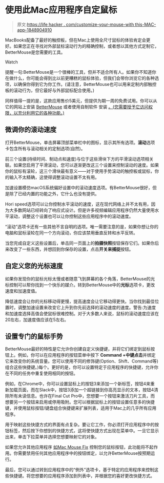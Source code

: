 # 使用此Mac应用程序自定鼠标

> 原文:[https://life hacker . com/customize-your-mouse-with this-MAC-app-1848904910](https://lifehacker.com/customize-your-mouse-with-this-mac-app-1848904910)

MacBooks配备了最好的触控板，但在Mac上使用全尺寸鼠标的体验肯定会更好。如果您正在寻找对外部鼠标滚动行为的精确控制，或者想以其他方式定制它，BetterMouse是您需要的工具。

Watch

提醒一句:BetterMouse是一个很棒的工具，但并不适合所有人。如果你不知道你在做什么，你可能会得到比以前更糟糕的鼠标体验，但我们会带你浏览它的各种选项，以确保你得到它为你工作。(请注意，BetterMouse也可以用来定制内部触控板的滚动行为，但它最好与外部鼠标配合使用。)

同样值得一提的是，这款应用售价5美元，但提供为期一周的免费试用。你可以从它的网站上安装 [BetterMouse](https://better-mouse.com) 或者使用自制软件 安装 [。(您需要授予它访问权限，以充分利用它的各种功能。)](https://lifehacker.com/the-easiest-ways-to-install-and-update-all-your-mac-app-1848806252)

## 微调你的滚动速度

打开BetterMouse，单击屏幕顶部菜单栏中的图标，显示其所有选项。**滚动**选项卡包含所有与滚动相关的定制选项(自然)。

前三个设置(持续时间、制动点和速度)与位于这些滑块下方的平滑滚动选项相关联。如果您启用了平滑滚动，您可以逐渐更改这三个设置来控制滚动的速度。如果你的鼠标有滚轮，这三个滑块最有意义——对于使用手势滚动的触控板或鼠标，你的输入不太精确，这使得调整滚动设置不太有用。

加速设置模仿macOS系统偏好设置中的滚动速度选项。有BetterMouse很好，但是除了已经内置的功能之外，它什么也没有提供。

Hori speed选项可以让你控制水平滚动的速度，这在现代网络上并不太有用，因为大多数网站已经转向了响应式设计。但是许多视频编辑应用程序仍然大量使用水平滚动，调整这个设置也可以让你控制这些应用程序中的滚动速度。

“滚动”选项卡还有一些其他不言自明的选项。唯一需要注意的是，如果你想让你的电脑和鼠标滚轮在同一个方向滚动，你应该禁用垂直反转和水平反转。

当您完成自定义这些设置后，单击同一页面上的**拍摄快照**按钮保存它们。如果你后来改变了一些东西，并想回到你保存的设置，点击**开关来捕捉**按钮。

## 自定义您的光标速度

如果你发现你的鼠标光标太慢或者随意飞到屏幕的各个角落，BetterMouse的光标控制可以帮你找到一个快乐的媒介。转到BetterMouse中的**光标**选项卡，更改速度和加速度值。

降低速度会让你的光标移动得更慢，提高速度会让它移动得更快。当你找到最佳位置时，调整加速设置来改变它上升到你先前选择的滚动速度的速度。警告:为速度和加速度选择高值会使鼠标很难控制。对于大多数人来说，鼠标的滚动速度应该在20左右，加速度值应该在5左右。

## 设置专门的鼠标手势

BetterMouse最好的特性是它允许你创建自定义快捷键，并将它们绑定到鼠标按钮上。例如，你可以在应用程序的按钮菜单中按下 **Command +中键点击**并绑定它来改变你的系统音量。您可以使用不同的修饰键(Option、Shift、Command等)组合这些快捷键。)每个。更好的是，你可以设置特定于应用程序的快捷键，允许你在不同的任务中重复使用相同的按钮。

例如，在Chrome中，你可以设置鼠标上的按钮3来添加一个新标签，按钮4来重新加载页面，而在Slack中，按钮3添加一个超链接到你高亮显示的文本，按钮4清除所有未读信息。也许在Final Cut Pro中，您想要一个按钮来激活刀片工具，而想要另一个按钮来启用或停用吸附。您可以根据鼠标上的按钮设置任意多的快捷键，并使用鼠标按钮/键盘组合快捷键来扩展列表，适用于Mac上的几乎所有应用程序。

用于映射这些快捷方式的界面有点复杂。要让它工作，你必须打开应用程序中的按钮标签，然后按下你想到的快捷方式，这将使快捷方式出现在菜单中。一旦它显示出来，单击下拉菜单并选择您想要映射它的对象。

如果您允许其他应用程序 [如Mac Mouse Fix](https://lifehacker.com/this-app-makes-your-cheap-mouse-work-better-than-trackp-1848416099) 控制您的鼠标按钮，此功能将不起作用。你需要禁用任何其他应用程序中的按钮绑定，以允许BetterMouse按预期运行。

最后，您可以通过转到应用程序中的“例外”选项卡，基于特定的应用程序来控制这些快捷键。将您想要的应用程序添加到列表中，并根据您的喜好更改快捷方式。